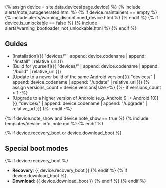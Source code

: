 {% assign device = site.data.devices[page.device] %}
{% include alerts/note_autogenerated.html %}
{% if device.maintainers == empty %}
{% include alerts/warning_discontinued_device.html %}
{% endif %}
{% if device.is_unlockable == false %}
{% include alerts/warning_bootloader_not_unlockable.html %}
{% endif %}

## Guides

- [Installation]({{ "devices/" | append: device.codename | append: "/install" | relative_url }})
- [Build for yourself]({{ "devices/" | append: device.codename | append: "/build" | relative_url }})
- [Update to a newer build of the same Android version]({{ "devices/" | append: device.codename | append: "/update" | relative_url }})
{% assign versions_count = device.versions|size -%}
{%- if versions_count > 1 -%}
- [Upgrade to a higher version of Android (e.g. Android 9 -> Android 10)]({{ "devices/" | append: device.codename | append: "/upgrade" | relative_url }})
{%- endif -%}

{% if device.note_show and device.note_show == true %}
{% include templates/device_info_note.md %}
{% endif %}

{% if device.recovery_boot or device.download_boot %}
## Special boot modes

{% if device.recovery_boot %}
* **Recovery**: {{ device.recovery_boot }}
{% endif %}
{% if device.download_boot %}
* **Download**: {{ device.download_boot }}
{% endif %}
{% endif %}
